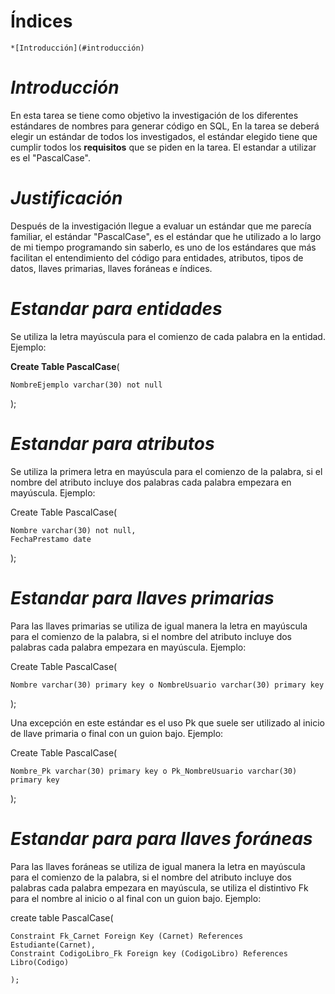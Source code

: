 <!--ts-->
# Índices
    *[Introducción](#introducción)
 
<!--te-->


# *Introducción*

En esta tarea se tiene como objetivo la investigación de los diferentes estándares de nombres para generar código en SQL, En la tarea se deberá elegir un estándar de todos los investigados, el estándar elegido tiene que cumplir todos los **requisitos** que se piden en la tarea. El estandar a utilizar es el "PascalCase".


# *Justificación*

Después de la investigación llegue a evaluar un estándar que me parecía familiar, el estándar "PascalCase", es el estándar que he utilizado a lo largo de mi tiempo programando sin saberlo, es uno de los estándares que más facilitan el entendimiento del código para entidades, atributos, tipos de datos, llaves primarias, llaves foráneas e índices. 

# *Estandar para entidades*
Se utiliza la letra mayúscula para el comienzo de cada palabra en la entidad. Ejemplo:

**Create Table PascalCase**(

	NombreEjemplo varchar(30) not null
	
);

# *Estandar para atributos*
Se utiliza la primera letra en mayúscula para el comienzo de la palabra, si el nombre del atributo incluye dos palabras cada palabra empezara en mayúscula. Ejemplo:

Create Table PascalCase(

	Nombre varchar(30) not null,
	FechaPrestamo date
	
);

# *Estandar para llaves primarias*
Para las llaves primarias se utiliza de igual manera la letra en mayúscula para el comienzo de la palabra, si el nombre del atributo incluye dos palabras cada palabra empezara en mayúscula. Ejemplo:

Create Table PascalCase(

	Nombre varchar(30) primary key o NombreUsuario varchar(30) primary key
);


Una excepción en este estándar es el uso Pk que suele ser utilizado al inicio de llave primaria o final con un guion bajo. Ejemplo:

Create Table PascalCase(

	Nombre_Pk varchar(30) primary key o Pk_NombreUsuario varchar(30) primary key
);

# *Estandar para para llaves foráneas*
Para las llaves foráneas se utiliza de igual manera la letra en mayúscula para el comienzo de la palabra, si el nombre del atributo incluye dos palabras cada palabra empezara en mayúscula, se utiliza el distintivo Fk para el nombre al inicio o al final con un guion bajo. Ejemplo:

create table PascalCase(

	Constraint Fk_Carnet Foreign Key (Carnet) References Estudiante(Carnet),
	Constraint CodigoLibro_Fk Foreign key (CodigoLibro) References Libro(Codigo)
	
	);








                                                           
